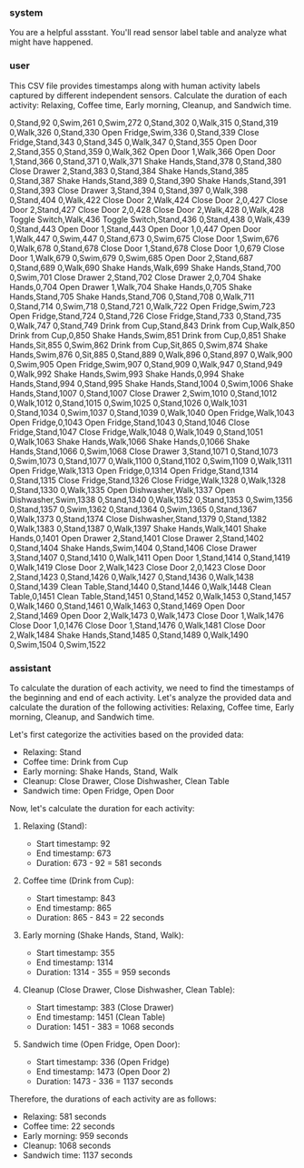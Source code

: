 ### system
You are a helpful assstant. You'll read sensor label table and analyze what might have happened.
### user

This CSV file provides timestamps along with human activity labels captured by different independent sensors.
Calculate the duration of each activity: Relaxing, Coffee time, Early morning, Cleanup, and Sandwich time.
    
0,Stand,92
0,Swim,261
0,Swim,272
0,Stand,302
0,Walk,315
0,Stand,319
0,Walk,326
0,Stand,330
Open Fridge,Swim,336
0,Stand,339
Close Fridge,Stand,343
0,Stand,345
0,Walk,347
0,Stand,355
Open Door 2,Stand,355
0,Stand,359
0,Walk,362
Open Door 1,Walk,366
Open Door 1,Stand,366
0,Stand,371
0,Walk,371
Shake Hands,Stand,378
0,Stand,380
Close Drawer 2,Stand,383
0,Stand,384
Shake Hands,Stand,385
0,Stand,387
Shake Hands,Stand,389
0,Stand,390
Shake Hands,Stand,391
0,Stand,393
Close Drawer 3,Stand,394
0,Stand,397
0,Walk,398
0,Stand,404
0,Walk,422
Close Door 2,Walk,424
Close Door 2,0,427
Close Door 2,Stand,427
Close Door 2,0,428
Close Door 2,Walk,428
0,Walk,428
Toggle Switch,Walk,436
Toggle Switch,Stand,436
0,Stand,438
0,Walk,439
0,Stand,443
Open Door 1,Stand,443
Open Door 1,0,447
Open Door 1,Walk,447
0,Swim,447
0,Stand,673
0,Swim,675
Close Door 1,Swim,676
0,Walk,678
0,Stand,678
Close Door 1,Stand,678
Close Door 1,0,679
Close Door 1,Walk,679
0,Swim,679
0,Swim,685
Open Door 2,Stand,687
0,Stand,689
0,Walk,690
Shake Hands,Walk,699
Shake Hands,Stand,700
0,Swim,701
Close Drawer 2,Stand,702
Close Drawer 2,0,704
Shake Hands,0,704
Open Drawer 1,Walk,704
Shake Hands,0,705
Shake Hands,Stand,705
Shake Hands,Stand,706
0,Stand,708
0,Walk,711
0,Stand,714
0,Swim,718
0,Stand,721
0,Walk,722
Open Fridge,Swim,723
Open Fridge,Stand,724
0,Stand,726
Close Fridge,Stand,733
0,Stand,735
0,Walk,747
0,Stand,749
Drink from Cup,Stand,843
Drink from Cup,Walk,850
Drink from Cup,0,850
Shake Hands,Swim,851
Drink from Cup,0,851
Shake Hands,Sit,855
0,Swim,862
Drink from Cup,Sit,865
0,Swim,874
Shake Hands,Swim,876
0,Sit,885
0,Stand,889
0,Walk,896
0,Stand,897
0,Walk,900
0,Swim,905
Open Fridge,Swim,907
0,Stand,909
0,Walk,947
0,Stand,949
0,Walk,992
Shake Hands,Swim,993
Shake Hands,0,994
Shake Hands,Stand,994
0,Stand,995
Shake Hands,Stand,1004
0,Swim,1006
Shake Hands,Stand,1007
0,Stand,1007
Close Drawer 2,Swim,1010
0,Stand,1012
0,Walk,1012
0,Stand,1015
0,Swim,1025
0,Stand,1026
0,Walk,1031
0,Stand,1034
0,Swim,1037
0,Stand,1039
0,Walk,1040
Open Fridge,Walk,1043
Open Fridge,0,1043
Open Fridge,Stand,1043
0,Stand,1046
Close Fridge,Stand,1047
Close Fridge,Walk,1048
0,Walk,1049
0,Stand,1051
0,Walk,1063
Shake Hands,Walk,1066
Shake Hands,0,1066
Shake Hands,Stand,1066
0,Swim,1068
Close Drawer 3,Stand,1071
0,Stand,1073
0,Swim,1073
0,Stand,1077
0,Walk,1100
0,Stand,1102
0,Swim,1109
0,Walk,1311
Open Fridge,Walk,1313
Open Fridge,0,1314
Open Fridge,Stand,1314
0,Stand,1315
Close Fridge,Stand,1326
Close Fridge,Walk,1328
0,Walk,1328
0,Stand,1330
0,Walk,1335
Open Dishwasher,Walk,1337
Open Dishwasher,Swim,1338
0,Stand,1340
0,Walk,1352
0,Stand,1353
0,Swim,1356
0,Stand,1357
0,Swim,1362
0,Stand,1364
0,Swim,1365
0,Stand,1367
0,Walk,1373
0,Stand,1374
Close Dishwasher,Stand,1379
0,Stand,1382
0,Walk,1383
0,Stand,1387
0,Walk,1397
Shake Hands,Walk,1401
Shake Hands,0,1401
Open Drawer 2,Stand,1401
Close Drawer 2,Stand,1402
0,Stand,1404
Shake Hands,Swim,1404
0,Stand,1406
Close Drawer 3,Stand,1407
0,Stand,1410
0,Walk,1411
Open Door 1,Stand,1414
0,Stand,1419
0,Walk,1419
Close Door 2,Walk,1423
Close Door 2,0,1423
Close Door 2,Stand,1423
0,Stand,1426
0,Walk,1427
0,Stand,1436
0,Walk,1438
0,Stand,1439
Clean Table,Stand,1440
0,Stand,1446
0,Walk,1448
Clean Table,0,1451
Clean Table,Stand,1451
0,Stand,1452
0,Walk,1453
0,Stand,1457
0,Walk,1460
0,Stand,1461
0,Walk,1463
0,Stand,1469
Open Door 2,Stand,1469
Open Door 2,Walk,1473
0,Walk,1473
Close Door 1,Walk,1476
Close Door 1,0,1476
Close Door 1,Stand,1476
0,Walk,1481
Close Door 2,Walk,1484
Shake Hands,Stand,1485
0,Stand,1489
0,Walk,1490
0,Swim,1504
0,Swim,1522

### assistant
To calculate the duration of each activity, we need to find the timestamps of the beginning and end of each activity. Let's analyze the provided data and calculate the duration of the following activities: Relaxing, Coffee time, Early morning, Cleanup, and Sandwich time.

Let's first categorize the activities based on the provided data:

- Relaxing: Stand
- Coffee time: Drink from Cup
- Early morning: Shake Hands, Stand, Walk
- Cleanup: Close Drawer, Close Dishwasher, Clean Table
- Sandwich time: Open Fridge, Open Door

Now, let's calculate the duration for each activity:

1. Relaxing (Stand):
   - Start timestamp: 92
   - End timestamp: 673
   - Duration: 673 - 92 = 581 seconds

2. Coffee time (Drink from Cup):
   - Start timestamp: 843
   - End timestamp: 865
   - Duration: 865 - 843 = 22 seconds

3. Early morning (Shake Hands, Stand, Walk):
   - Start timestamp: 355
   - End timestamp: 1314
   - Duration: 1314 - 355 = 959 seconds

4. Cleanup (Close Drawer, Close Dishwasher, Clean Table):
   - Start timestamp: 383 (Close Drawer)
   - End timestamp: 1451 (Clean Table)
   - Duration: 1451 - 383 = 1068 seconds

5. Sandwich time (Open Fridge, Open Door):
   - Start timestamp: 336 (Open Fridge)
   - End timestamp: 1473 (Open Door 2)
   - Duration: 1473 - 336 = 1137 seconds

Therefore, the durations of each activity are as follows:
- Relaxing: 581 seconds
- Coffee time: 22 seconds
- Early morning: 959 seconds
- Cleanup: 1068 seconds
- Sandwich time: 1137 seconds
